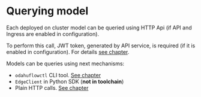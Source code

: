 # Querying model

Each deployed on cluster model can be queried using HTTP Api (if API and Ingress are enabled in configuration).

To perform this call, JWT token, generated by API service, is required (if it is enabled in configuration). For details [see chapter](./cmp_odahuflowctl.md).

Models can be queries using next mechanisms:
* `odahuflowctl` CLI tool. [See chapter](./cmp_odahuflowctl.md)
* `EdgeClient` in Python SDK (**not in toolchain**)
* Plain HTTP calls. [See chapter](./ref_model_rest_api.md)
